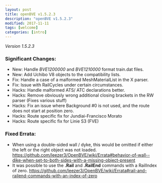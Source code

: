 ```yaml
---
layout: post
title: openBVE v1.5.2.3
description: "openBVE v1.5.2.3"
modified: 2017-11-11
tags: [welcome]
categories: [intro]
---
```


*Version 1.5.2.3*

### Significant Changes:
* New: Handle _BVE1200000_ and _BVE1210000_ format train.dat files.
* New: Add Uchibo V8 objects to the compatibility lists.
* Fix: Handle a case of a malformed MeshMaterialList in the X parser.
* Fix: Issue with RailCycles under certain circumstances.
* Hacks: Handle malformed ATS/ ATC declarations better.
* Hacks: Remove obviously wrong additional closing brackets in the RW parser (Fixes various stuff)
* Hacks: Fix an issue where Background #0 is not used, and the route does not start at position zero.
* Hacks: Route specific fix for Jundiai-Francisco Morato
* Hacks: Route specific fix for Linie S3 (FVE)

### Fixed Errata:
* When using a double-sided wall / dyke, this would be omitted if either the left or the right object was not loaded.  
https://github.com/leezer3/OpenBVE/wiki/Errata#behavior-of-wall--dike-when-set-to-both-sides-with-a-missing-object-present
* It was possible to use the __.Rail__ and __.RailEnd__ commands with a RailIndex of zero. 
https://github.com/leezer3/OpenBVE/wiki/Errata#rail-and-railend-commands-with-an-index-of-zero

